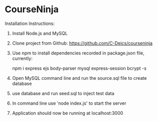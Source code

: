 # CourseNinja

Installation Instructions:

1. Install Node.js and MySQL
2. Clone project from Github: https://github.com/C-Deics/courseninja
3. Use npm to install dependencies recorded in package.json file, currently:

	npm i express ejs body-parser mysql express-session bcrypt -s
	
4. Open MySQL command line and run the source.sql file to create database 
5. use database and run seed.sql to inject test data 
6. In command line use 'node index.js' to start the server 
7. Application should now be running at localhost:3000

 
